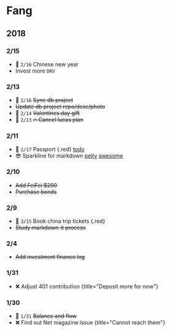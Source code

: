 
# Fang

## 2018

### 2/15

- :date: `2/16` Chinese new year
- Invest more `DRV`

### 2/13

- :date: `2/16` ~~Sync db project~~
- ~~Update db project repo/desc/photo~~
- :date: `2/14` ~~Valentines day gift~~
- :date: `2/13` ~~:fire: Cancel lucas plan~~

### 2/11

- :date: `2/17` Passport {.red} [todo](https://windmaomao.github.io/?md=todo/apply-visa)
- :sunglasses: Sparkline for markdown
[peity](https://github.com/vue-bulma/peity)
[awesome](https://github.com/vuejs/awesome-vue#components--libraries)

### 2/10

- ~~Add FeiFei $200~~
- ~~Purchase bonds~~

### 2/9 

- :date: `3/15` Book china trip tickets {.red}
- ~~Study markdown-it process~~

### 2/4

- ~~Add investment finance log~~

### 1/31

- :x: Adjust 401 contribution {title="Deposit more for now"}

### 1/30

- :date: `1/31` ~~Balance and flow~~
- :x: Find out Net magazine issue {title="Cannot reach them"}
